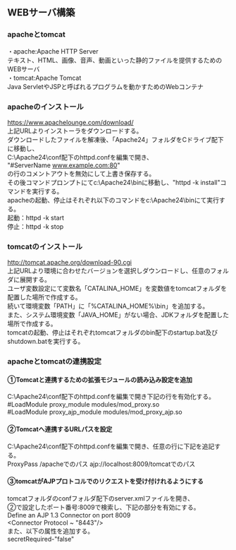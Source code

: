 ## WEBサーバ構築  
### apacheとtomcat  
・apache:Apache HTTP Server  
テキスト、HTML、画像、音声、動画といった静的ファイルを提供するためのWEBサーバ  
・tomcat:Apache Tomcat  
Java ServletやJSPと呼ばれるプログラムを動かすためのWebコンテナ 

### apacheのインストール  
https://www.apachelounge.com/download/  
上記URLよりインストーラをダウンロードする。  
ダウンロードしたファイルを解凍後、「Apache24」フォルダをCドライブ配下に移動し、  
C:\Apache24\conf配下のhttpd.confを編集で開き、  
"#ServerName www.example.com:80"  
の行のコメントアウトを無効にして上書き保存する。  
その後コマンドプロンプトにてc:\Apache24\binに移動し、"httpd -k install"コマンドを実行する。  
apacheの起動、停止はそれぞれ以下のコマンドをc:\Apache24\binにて実行する。  
起動：httpd -k start  
停止：httpd -k stop  

### tomcatのインストール  
http://tomcat.apache.org/download-90.cgi  
上記URLより環境に合わせたバージョンを選択しダウンロードし、任意のフォルダに展開する。  
ユーザ変数設定にて変数名「CATALINA_HOME」を変数値をtomcatフォルダを配置した場所で作成する。  
続いて環境変数「PATH」に「%CATALINA_HOME%\bin」を追加する。  
また、システム環境変数「JAVA_HOME」がない場合、JDKフォルダを配置した場所で作成する。  
tomcatの起動、停止はそれぞれtomcatフォルダのbin配下のstartup.bat及びshutdown.batを実行する。  

### apacheとtomcatの連携設定  
#### ①Tomcatと連携するための拡張モジュールの読み込み設定を追加  
C:\Apache24\conf配下のhttpd.confを編集で開き下記の行を有効化する。  
#LoadModule proxy_module modules/mod_proxy.so  
#LoadModule proxy_ajp_module modules/mod_proxy_ajp.so  
#### ②Tomcatへ連携するURLパスを設定  
C:\Apache24\conf配下のhttpd.confを編集で開き、任意の行に下記を追記する。  
ProxyPass /apacheでのパス ajp://localhost:8009/tomcatでのパス  
#### ③tomcatがAJPプロトコルでのリクエストを受け付けれるようにする  
tomcatフォルダのconfフォルダ配下のserver.xmlファイルを開き、  
②で設定したポート番号:8009で検索し、下記の部分を有効にする。  
Define an AJP 1.3 Connector on port 8009  
<Connector Protocol ~ "8443"/>  
また、以下の属性を追加する。  
secretRequired-"false"  
